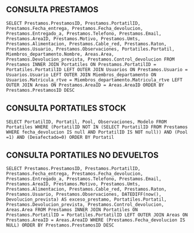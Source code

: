 ## CONSULTA PRESTAMOS

`SELECT
Prestamos.PrestamosID,
Prestamos.PortatilID,
Prestamos.Fecha_entrega,
Prestamos.Fecha_devolucion,
Prestamos.Entregado_a,
Prestamos.Telefono,
Prestamos.Email,
Prestamos.AreaID,
Prestamos.Motivo,
Prestamos.Umts,
Prestamos.Alimentacion,
Prestamos.Cable_red,
Prestamos.Raton,
Prestamos.Usuario,
Prestamos.Observaciones,
Portatiles.Portatil,
Miembros_departamento.Nombre,
Areas.Area,
Prestamos.Devolucion_prevista,
Prestamos.Control_devolucion
FROM Prestamos
INNER JOIN Portatiles ON Prestamos.PortatilID = Portatiles.PortatilID
LEFT OUTER JOIN Usuarios ON Prestamos.Usuario = Usuarios.Usuario
LEFT OUTER JOIN Miembros_departamento ON Usuarios.Matricula_rtve = Miembros_departamento.Matricula_rtve
LEFT OUTER JOIN Areas ON Prestamos.AreaID = Areas.AreaID
ORDER BY Prestamos.PrestamosID DESC`

## CONSULTA PORTATILES STOCK

`SELECT
PortatilID,
Portatil,
Pool,
Observaciones,
Modelo
FROM Portatiles
WHERE (PortatilID NOT IN (SELECT PortatilID FROM Prestamos WHERE fecha_devolucion IS null AND PortatilID IS NOT null)) AND (Pool =1) AND (Desafectado=0)
ORDER BY Portatil`


## CONSULTA PORTATILES NO DEVUELTOS

`SELECT
Prestamos.PrestamosID,
Prestamos.PortatilID,
Prestamos.Fecha_entrega,
Prestamos.Fecha_devolucion,
Prestamos.Entregado_a,
Prestamos.Telefono,
Prestamos.Email,
Prestamos.AreaID,
Prestamos.Motivo,
Prestamos.Umts,
Prestamos.Alimentacion,
Prestamos.Cable_red,
Prestamos.Raton,
Prestamos.Usuario,
Prestamos.Observaciones,
DATEDIFF(now(), Devolucion_prevista) AS exceso_prestamo,
Portatiles.Portatil,
Prestamos.Devolucion_prevista,
Prestamos.Control_devolucion,
Areas.Area
FROM Prestamos
INNER JOIN Portatiles ON Prestamos.PortatilID = Portatiles.PortatilID
LEFT OUTER JOIN Areas ON Prestamos.AreaID = Areas.AreaID
WHERE (Prestamos.Fecha_devolucion IS NULL)
ORDER BY Prestamos.PrestamosID DESC`

